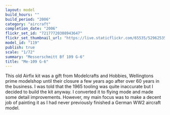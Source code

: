 ```yaml
---
layout: model
build_hours: ""
build_period: "2006"
category: "aircraft"
completion_date: "2006"
flickr_set_id: "72177720308943647"
flickr_set_thumbnail_url: "https://live.staticflickr.com/65535/52962535267_ee046206a7_m.jpg"
model_id: "119"
publish: true
scale: "1/72"
summary: "Messerschmitt Bf 109 G-6"
title: "Me-109 G-6"
---
```


This old Airfix kit was a gift from Modelcrafts and Hobbies, Wellingtons prime modelshop until their closure a few years ago after over 60 years in the business. I was told that the 1965 tooling was quite inaccurate but I decided to build the kit anyway. I converted it to flying mode and made some detail improvements. However, my main focus was to make a decent job of painting it as I had never previously finished a German WW2 aircraft model.
